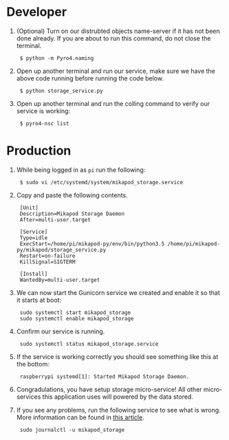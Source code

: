 # Developer

1. (Optional) Turn on our distrubted objects name-server if it has not been done already. If you are about to run this command, do not close the terminal.

        $ python -m Pyro4.naming

2. Open up another terminal and run our service, make sure we have the above code running before running the code below.

        $ python storage_service.py

3. Open up another terminal and run the colling command to verify our service is working:

        $ pyro4-nsc list

# Production

1. While being logged in as ``pi`` run the following:

        $ sudo vi /etc/systemd/system/mikapod_storage.service

2. Copy and paste the following contents.

        [Unit]
        Description=Mikapod Storage Daemon
        After=multi-user.target

        [Service]
        Type=idle
        ExecStart=/home/pi/mikapod-py/env/bin/python3.5 /home/pi/mikapod-py/mikapod/storage_service.py
        Restart=on-failure
        KillSignal=SIGTERM

        [Install]
        WantedBy=multi-user.target


3. We can now start the Gunicorn service we created and enable it so that it starts at boot:

        sudo systemctl start mikapod_storage
        sudo systemctl enable mikapod_storage

4. Confirm our service is running.

        sudo systemctl status mikapod_storage.service

5. If the service is working correctly you should see something like this at the bottom:

        raspberrypi systemd[1]: Started Mikapod Storage Daemon.

6. Congradulations, you have setup storage micro-service! All other micro-services this application uses will powered by the data stored.

7. If you see any problems, run the following service to see what is wrong. More information can be found in [this article](https://unix.stackexchange.com/a/225407).

        sudo journalctl -u mikapod_storage
